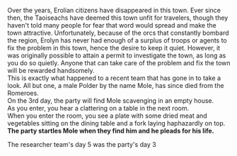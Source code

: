 Over the years, Erolian citizens have disappeared in this town. Ever since then, the Taoiseachs have deemed this town unfit for travelers, though they haven't told many people for fear that word would spread and make the town attractive. Unfortunately, because of the orcs that constantly bombard the region, Erolyn has never had enough of a surplus of troops or agents to fix the problem in this town, hence the desire to keep it quiet. However, it was originally possible to attain a permit to investigate the town, as long as you do so quietly. Anyone that can take care of the problem and fix the town will be rewarded handsomely.  
This is exactly what happened to a recent team that has gone in to take a look. All but one, a male Polder by the name Mole, has since died from the Romeroes.  
On the 3rd day, the party will find Mole scavenging in an empty house.  
As you enter, you hear a clattering on a table in the next room.  
When you enter the room, you see a plate with some dried meat and vegetables sitting on the dining table and a fork laying haphazardly on top.  
**The party startles Mole when they find him and he pleads for his life.**
 
The researcher team's day 5 was the party's day 3